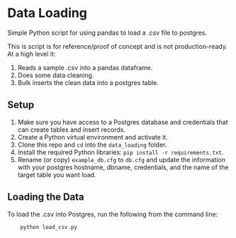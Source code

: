 # Data Loading
Simple Python script for using pandas to load a .csv file to postgres.

This is script is for reference/proof of concept and is not production-ready. At a high level it:

1. Reads a sample .csv into a pandas dataframe.
2. Does some data cleaning.
3. Bulk inserts the clean data into a postgres table.

## Setup

1. Make sure you have access to a Postgres database and credentials that can create tables and insert records.
2. Create a Python virtual environment and activate it.
3. Clone this repo and `cd` into the `data_loading` folder.
4. Install the required Python libraries: `pip install -r requirements.txt`.
5. Rename (or copy) `example_db.cfg` to `db.cfg` and update the information with your postgres hostname, dbname, credentials, and the name of the target table you want load.

## Loading the Data

To load the .csv into Postgres, run the following from the command line:

        python load_csv.py

